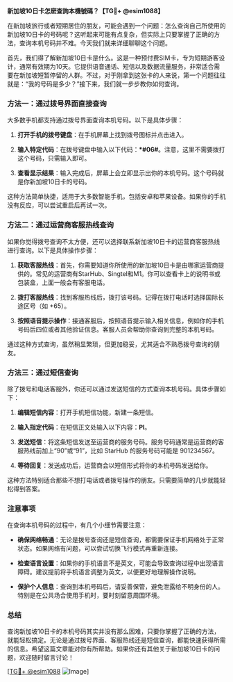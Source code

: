 **新加坡10日卡怎麽查詢本機號碼？【TG💪+ @esim1088】**

在新加坡旅行或者短期居住的朋友，可能会遇到一个问题：怎么查询自己所使用的新加坡10日卡的号码呢？这听起来可能有点复杂，但实际上只要掌握了正确的方法，查询本机号码并不难。今天我们就来详细聊聊这个问题。

首先，我们得了解新加坡10日卡是什么。这是一种预付费SIM卡，专为短期游客设计，通常有效期为10天。它提供语音通话、短信以及数据流量服务，非常适合需要在新加坡短暂停留的人群。不过，对于刚拿到这张卡的人来说，第一个问题往往就是：“我的号码是多少？”接下来，我们就一步步教你如何查询。

### 方法一：通过拨号界面直接查询

大多数手机都支持通过拨号界面查询本机号码。以下是具体步骤：

1. **打开手机的拨号键盘**：在手机屏幕上找到拨号图标并点击进入。
   
2. **输入特定代码**：在拨号键盘中输入以下代码：**\*#06#**。注意，这里不需要拨打这个号码，只需输入即可。

3. **查看显示结果**：输入完成后，屏幕上会立即显示出你的本机号码。这个号码就是你新加坡10日卡的号码。

这种方法简单快捷，适用于大多数智能手机，包括安卓和苹果设备。如果你的手机没有反应，可以尝试重启后再试一次。

### 方法二：通过运营商客服热线查询

如果你觉得拨号查询不太方便，还可以选择联系新加坡10日卡的运营商客服热线进行查询。以下是具体操作步骤：

1. **获取客服热线**：首先，你需要知道你所使用的新加坡10日卡是由哪家运营商提供的。常见的运营商有StarHub、Singtel和M1。你可以查看卡上的说明书或包装盒，上面一般会有客服电话。

2. **拨打客服热线**：找到客服热线后，拨打该号码。记得在拨打电话时选择国际长途区号（如 +65）。

3. **按照语音提示操作**：接通客服后，按照语音提示输入相关信息，例如你的手机号码后四位或者其他验证信息。客服人员会帮助你查询到完整的本机号码。

通过这种方式查询，虽然稍显繁琐，但更加稳妥，尤其适合不熟悉拨号查询的朋友。

### 方法三：通过短信查询

除了拨号和电话客服外，你还可以通过发送短信的方式查询本机号码。具体步骤如下：

1. **编辑短信内容**：打开手机短信功能，新建一条短信。

2. **输入指定代码**：在短信正文处输入以下内容：**PI**。

3. **发送短信**：将这条短信发送至运营商的服务号码。服务号码通常是运营商的客服热线前加上“90”或“91”，比如 StarHub 的服务号码可能是 901234567。

4. **等待回复**：发送成功后，运营商会以短信形式将你的本机号码发送给你。

这种方法特别适合那些不想打电话或者拨号操作的朋友。只需要简单的几步就能轻松得到答案。

### 注意事项

在查询本机号码的过程中，有几个小细节需要注意：

- **确保网络畅通**：无论是拨号查询还是短信查询，都需要保证手机网络处于正常状态。如果网络有问题，可以尝试切换飞行模式再重新连接。
  
- **检查语言设置**：如果你的手机语言不是英文，可能会导致查询过程中出现语言障碍。建议提前将手机语言调整为英文，以便更好地理解操作说明。

- **保护个人信息**：查询到本机号码后，请妥善保管，避免泄露给不明身份的人。特别是在公共场合使用手机时，要时刻留意周围环境。

### 总结

查询新加坡10日卡的本机号码其实并没有那么困难，只要你掌握了正确的方法，就能轻松搞定。无论是通过拨号界面、客服热线还是短信查询，都能快速获得所需的信息。希望这篇文章能对你有所帮助。如果你还有其他关于新加坡10日卡的问题，欢迎随时留言讨论！

[[TG💪+ @esim1088](https://t.me/s/esim1088) ![Image](https://i.postimg.cc/4NQfJmqS/Snipaste-2025-05-13-00-14-12.png)]